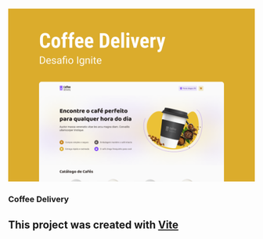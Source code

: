 ![App Cover](./src/assets/Capa.png)

### Coffee Delivery

## This project was created with [Vite](https://vitejs.dev/)